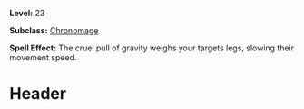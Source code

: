 <!-- TITLE: Spell: Heavy Legs -->
<!-- SUBTITLE:  -->

**Level:** 23

**Subclass:** [Chronomage](chronomage)

**Spell Effect:** The cruel pull of gravity weighs your targets legs, slowing their movement speed.

# Header